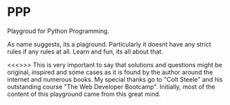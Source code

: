 # PPP
Playgroud for Python Programming.

As name suggests, its a plaground. Particularly it doesnt have any strict rules if any rules at all.
Learn and fun, its all about that.




<<<<Disclaimer>>>> This is very important to say that solutions and questions might be original, inspired and some cases as it is found by the author around the internet and numerous books. My special thanks go to "Colt Steele" and his outstanding course "The Web Developer Bootcamp". Initially, most of the content of this playground came from this great mind.
